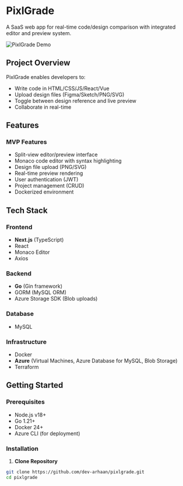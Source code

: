 # PixlGrade

A SaaS web app for real-time code/design comparison with integrated editor and preview system.

![PixlGrade Demo](docs/demo.gif) <!-- Add a demo GIF later -->

## Project Overview

PixlGrade enables developers to:
- Write code in HTML/CSS/JS/React/Vue
- Upload design files (Figma/Sketch/PNG/SVG)
- Toggle between design reference and live preview
- Collaborate in real-time

## Features

### MVP Features
- Split-view editor/preview interface
- Monaco code editor with syntax highlighting
- Design file upload (PNG/SVG)
- Real-time preview rendering
- User authentication (JWT)
- Project management (CRUD)
- Dockerized environment

## Tech Stack

### Frontend
- **Next.js** (TypeScript)
- React
- Monaco Editor
- Axios

### Backend
- **Go** (Gin framework)
- GORM (MySQL ORM)
- Azure Storage SDK (Blob uploads)

### Database
- MySQL

### Infrastructure
- Docker
- **Azure** (Virtual Machines, Azure Database for MySQL, Blob Storage)
- Terraform

## Getting Started

### Prerequisites
- Node.js v18+
- Go 1.21+
- Docker 24+
- Azure CLI (for deployment)

### Installation

1. **Clone Repository**
```bash
git clone https://github.com/dev-arhaan/pixlgrade.git
cd pixlgrade
